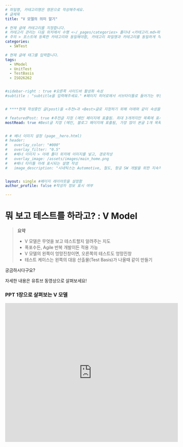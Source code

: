 ```yaml
---
# 파일명, 카테고리명은 영문으로 작성해주세요.
# 글제목
title: "V 모델의 의미 알기"

# 헌재 글에 카테고리를 지정합니다.
# 카테고리 관리는 다음 위치에서 수행 <~/_pages/categories> 폴더내 <카테고리.md>파일
# 주의 > 포스트에 등록한 카테고리와 동일해야함, 카테고리 파일명과 카테고리를 동일하게 작성하여 관리하도록함
categories: 
  - SWTest

# 현재 글에 태그를 입력합니다.
tags:
  - VModel
  - UnitTest
  - TestBasis
  - ISO26262


#sidebar-right : true #오른쪽 사이드바 활성화 속성
#subtitle : "subtitle을 입력해주세요." #페이지 히어로에서 서브타이틀로 들어가는 부분 텍스트 입력


# ****현재 작성중인 글(post)을 <추천>과 <Best>글로 지정하기 위해 아래와 같이 속성을 지정합니다.****

# featuredPost: true #추천글 지정 (메인 페이지에 표출됨. 최대 3개까지만 목록에 표시됨)
mostRead: true #Best글 지정 (메인, 블로그 페이지에 표출됨, 가장 많이 본글 1개 목록에 표시)


# # 배너 이미지 설정 (page__hero.html)
# header:
#   overlay_color: "#000"
#   overlay_filter: "0.5"
#   #배너 이미지 > 아래 폴더 위치에 이미지를 넣고, 경로작성
#   overlay_image: /assets/images/main_home.png
#   #배너 타이틀 아래 표시되는 설명 작성
#   image_description: "시네틱스는 Automotive, 철도, 항공 SW 개발을 위한 지속적 통합과 빌드 가상화 컨설팅과 교육을 제공합니다."


layout: single #페이지 레이아웃을 설정함
author_profile: false #작성자 정보 표시 여부

---
```


<!-- **** 아래 부분부터 본문 영역입니다.*** -->

# 뭐 보고 테스트를 하라고? : V Model

> **요약**    
>
> *  V 모델은 무엇을 보고 테스트할지 알려주는 지도 
> *  폭포수든, Agile 반복 개발이든 적용 가능
> *  V 모델의 왼쪽이 엉망진창이면, 오른쪽의 테스트도 엉망진창
> *  테스트 케이스는 왼쪽의 대응 산출물(Test Basis)가 나올때 같이 만들기

 

궁금하시다구요?

자세한 내용은 유튜브 동영상으로 살펴보세요!



### PPT 1장으로 살펴보는 V 모델

<iframe width="560" height="450" src="https://www.youtube.com/embed/BbTn6OMbf1Y" title="YouTube video player" frameborder="0" allow="accelerometer; autoplay; clipboard-write; encrypted-media; gyroscope; picture-in-picture" allowfullscreen></iframe>


